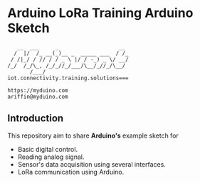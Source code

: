 # Arduino LoRa Training Arduino Sketch

```
   __  ___     _                   __ 
  /  |/  /_ __(_)__ _  _____ ___  / /_
 / /|_/ / // / / _ \ |/ / -_) _ \/ __/
/_/  /_/\_, /_/_//_/___/\__/_//_/\__/ 
       /___/                          
iot.connectivity.training.solutions===

https://myduino.com
ariffin@myduino.com
```
## Introduction

This repository aim to share **Arduino's** example sketch for
- Basic digital control.
- Reading analog signal.
- Sensor's data acquisition using several interfaces.
- LoRa communication using Arduino.